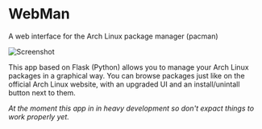 # WebMan
A web interface for the Arch Linux package manager (pacman)

![Screenshot](http://i.imgur.com/GyxRhZX.png)

This app based on Flask (Python) allows you to manage your Arch Linux packages in a graphical way. You can browse packages just like on the official Arch Linux website, with an upgraded UI and an install/unintall button next to them.

*At the moment this app in in heavy development so don't expact things to work properly yet.*
